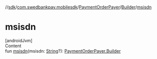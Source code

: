 //[sdk](../../../../index.md)/[com.swedbankpay.mobilesdk](../../index.md)/[PaymentOrderPayer](../index.md)/[Builder](index.md)/[msisdn](msisdn.md)



# msisdn  
[androidJvm]  
Content  
fun [msisdn](msisdn.md)(msisdn: [String](https://kotlinlang.org/api/latest/jvm/stdlib/kotlin/-string/index.html)?): [PaymentOrderPayer.Builder](index.md)  



